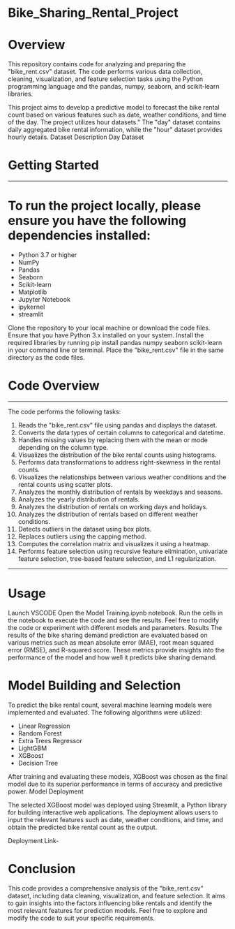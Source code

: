 # Bike_Sharing_Rental_Project

# Overview
This repository contains code for analyzing and preparing the "bike_rent.csv" dataset. The code performs various data collection, cleaning, visualization, and feature selection tasks using the Python programming language and the pandas, numpy, seaborn, and scikit-learn libraries.

This project aims to develop a predictive model to forecast the bike rental count based on various features such as date, weather conditions, and time of the day. The project utilizes hour datasets." The "day" dataset contains daily aggregated bike rental information, while the "hour" dataset provides hourly details. Dataset Description Day Dataset


# Getting Started
-----------------------------------------------------------------------------------------------------------------------------------------------------------------------
# To run the project locally, please ensure you have the following dependencies installed:

- Python 3.7 or higher
- NumPy
- Pandas
- Seaborn
- Scikit-learn
- Matplotlib
- Jupyter Notebook
- ipykernel
- streamlit

Clone the repository to your local machine or download the code files.
Ensure that you have Python 3.x installed on your system.
Install the required libraries by running pip install pandas numpy seaborn scikit-learn in your command line or terminal.
Place the "bike_rent.csv" file in the same directory as the code files.

# Code Overview
------------------------------------------------------------------------------------------------------------------------------------------------------------------------
The code performs the following tasks:

1. Reads the "bike_rent.csv" file using pandas and displays the dataset.
2. Converts the data types of certain columns to categorical and datetime.
3. Handles missing values by replacing them with the mean or mode depending on the column type.
4. Visualizes the distribution of the bike rental counts using histograms.
5. Performs data transformations to address right-skewness in the rental counts.
6. Visualizes the relationships between various weather conditions and the rental counts using scatter plots.
7. Analyzes the monthly distribution of rentals by weekdays and seasons.
8. Analyzes the yearly distribution of rentals.
9. Analyzes the distribution of rentals on working days and holidays.
10. Analyzes the distribution of rentals based on different weather conditions.
11. Detects outliers in the dataset using box plots.
12. Replaces outliers using the capping method.
13. Computes the correlation matrix and visualizes it using a heatmap.
14. Performs feature selection using recursive feature elimination, univariate feature selection, tree-based feature selection, and L1 regularization.
-------------------------------------------------------------------------------------------------------------------------------------------------------------------------
# Usage
Launch VSCODE
Open the Model Training.ipynb notebook.
Run the cells in the notebook to execute the code and see the results.
Feel free to modify the code or experiment with different models and parameters.
Results
The results of the bike sharing demand prediction are evaluated based on various metrics such as mean absolute error (MAE), root mean squared error (RMSE), and R-squared score. These metrics provide insights into the performance of the model and how well it predicts bike sharing demand.

# Model Building and Selection
To predict the bike rental count, several machine learning models were implemented and evaluated. The following algorithms were utilized:

- Linear Regression
- Random Forest
- Extra Trees Regressor
- LightGBM
- XGBoost
- Decision Tree
  
After training and evaluating these models, XGBoost was chosen as the final model due to its superior performance in terms of accuracy and predictive power. Model Deployment

The selected XGBoost model was deployed using Streamlit, a Python library for building interactive web applications. The deployment allows users to input the relevant features such as date, weather conditions, and time, and obtain the predicted bike rental count as the output.

Deployment Link- 

# Conclusion
This code provides a comprehensive analysis of the "bike_rent.csv" dataset, including data cleaning, visualization, and feature selection. It aims to gain insights into the factors influencing bike rentals and identify the most relevant features for prediction models. Feel free to explore and modify the code to suit your specific requirements.
